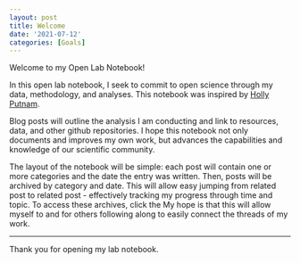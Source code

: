 ```yaml
---
layout: post
title: Welcome
date: '2021-07-12'
categories: [Goals]
---
```




<div class="message">
  Welcome to my Open Lab Notebook!
</div>

In this open lab notebook, I seek to commit to open science through my data, methodology, and analyses. This notebook was inspired by <a href='https://github.com/hputnam/Putnam_Lab_Notebook' target='_blank'>Holly Putnam</a>. 

Blog posts will outline the analysis I am conducting and link to resources, data, and other github repositories. I hope this notebook not only documents and improves my own work, but advances the capabilities and knowledge of our scientific community.

The layout of the notebook will be simple: each post will contain one or more categories and the date the entry was written. Then, posts will be archived by category and date. This will allow easy jumping from related post to related post - effectively tracking my progress through time and topic. To access these archives, click the  My hope is that this will allow myself to and for others following along to easily connect the threads of my work. 


-----

Thank you for opening my lab notebook.
